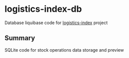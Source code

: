 # logistics-index-db

Database liquibase code for [logistics-index](https://github.com/eipanteleev-lm/logistics-index) project

## Summary

SQLite code for stock operations data storage and preview
